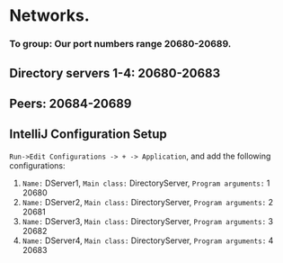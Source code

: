 # Networks.

### To group: Our port numbers range 20680-20689. 

## Directory servers 1-4: 20680-20683
## Peers: 20684-20689

## IntelliJ Configuration Setup
`Run->Edit Configurations -> + -> Application`, and add the following configurations:
1. `Name:` DServer1, `Main class:` DirectoryServer, `Program arguments:` 1 20680
2. `Name:` DServer2, `Main class:` DirectoryServer, `Program arguments:` 2 20681
3. `Name:` DServer3, `Main class:` DirectoryServer, `Program arguments:` 3 20682
4. `Name:` DServer4, `Main class:` DirectoryServer, `Program arguments:` 4 20683

